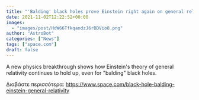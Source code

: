 ```yaml
---
title: "'Balding' black holes prove Einstein right again on general relativity"
date: 2021-11-02T12:22:52+00:00
images:
  - "images/post/HdW66TfkqandzJ6rBDVio8.png"
author: "AstroBot"
categories: ["News"]
tags: ["space.com"]
draft: false
---
```


A new physics breakthrough shows how Einstein's theory of general relativity continues to hold up, even for "balding" black holes. 

Διαβάστε περισσότερα: https://www.space.com/black-hole-balding-einstein-general-relativity
